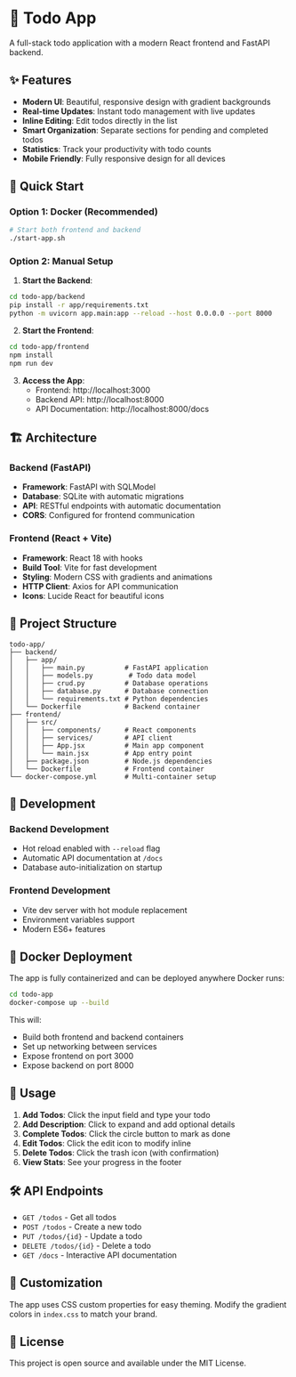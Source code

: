 # 📝 Todo App

A full-stack todo application with a modern React frontend and FastAPI backend.

## ✨ Features

- **Modern UI**: Beautiful, responsive design with gradient backgrounds
- **Real-time Updates**: Instant todo management with live updates
- **Inline Editing**: Edit todos directly in the list
- **Smart Organization**: Separate sections for pending and completed todos
- **Statistics**: Track your productivity with todo counts
- **Mobile Friendly**: Fully responsive design for all devices

## 🚀 Quick Start

### Option 1: Docker (Recommended)

```bash
# Start both frontend and backend
./start-app.sh
```

### Option 2: Manual Setup

1. **Start the Backend**:
```bash
cd todo-app/backend
pip install -r app/requirements.txt
python -m uvicorn app.main:app --reload --host 0.0.0.0 --port 8000
```

2. **Start the Frontend**:
```bash
cd todo-app/frontend
npm install
npm run dev
```

3. **Access the App**:
   - Frontend: http://localhost:3000
   - Backend API: http://localhost:8000
   - API Documentation: http://localhost:8000/docs

## 🏗️ Architecture

### Backend (FastAPI)
- **Framework**: FastAPI with SQLModel
- **Database**: SQLite with automatic migrations
- **API**: RESTful endpoints with automatic documentation
- **CORS**: Configured for frontend communication

### Frontend (React + Vite)
- **Framework**: React 18 with hooks
- **Build Tool**: Vite for fast development
- **Styling**: Modern CSS with gradients and animations
- **HTTP Client**: Axios for API communication
- **Icons**: Lucide React for beautiful icons

## 📁 Project Structure

```
todo-app/
├── backend/
│   ├── app/
│   │   ├── main.py          # FastAPI application
│   │   ├── models.py         # Todo data model
│   │   ├── crud.py          # Database operations
│   │   ├── database.py      # Database connection
│   │   └── requirements.txt # Python dependencies
│   └── Dockerfile           # Backend container
├── frontend/
│   ├── src/
│   │   ├── components/      # React components
│   │   ├── services/        # API client
│   │   ├── App.jsx          # Main app component
│   │   └── main.jsx         # App entry point
│   ├── package.json         # Node.js dependencies
│   └── Dockerfile           # Frontend container
└── docker-compose.yml       # Multi-container setup
```

## 🔧 Development

### Backend Development
- Hot reload enabled with `--reload` flag
- Automatic API documentation at `/docs`
- Database auto-initialization on startup

### Frontend Development
- Vite dev server with hot module replacement
- Environment variables support
- Modern ES6+ features

## 🐳 Docker Deployment

The app is fully containerized and can be deployed anywhere Docker runs:

```bash
cd todo-app
docker-compose up --build
```

This will:
- Build both frontend and backend containers
- Set up networking between services
- Expose frontend on port 3000
- Expose backend on port 8000

## 📱 Usage

1. **Add Todos**: Click the input field and type your todo
2. **Add Description**: Click to expand and add optional details
3. **Complete Todos**: Click the circle button to mark as done
4. **Edit Todos**: Click the edit icon to modify inline
5. **Delete Todos**: Click the trash icon (with confirmation)
6. **View Stats**: See your progress in the footer

## 🛠️ API Endpoints

- `GET /todos` - Get all todos
- `POST /todos` - Create a new todo
- `PUT /todos/{id}` - Update a todo
- `DELETE /todos/{id}` - Delete a todo
- `GET /docs` - Interactive API documentation

## 🎨 Customization

The app uses CSS custom properties for easy theming. Modify the gradient colors in `index.css` to match your brand.

## 📄 License

This project is open source and available under the MIT License.

